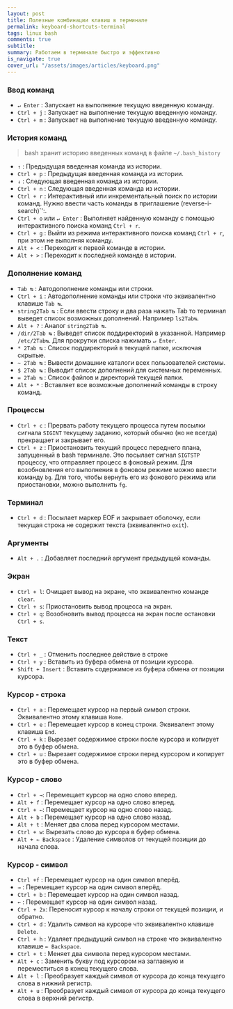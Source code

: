 ```yaml
---
layout: post
title: Полезные комбинации клавиш в терминале
permalink: keyboard-shortcuts-terminal
tags: linux bash
comments: true
subtitle:
summary: Работаем в терминале быстро и эффективно
is_navigate: true
cover_url: "/assets/images/articles/keyboard.png"
---
```


### Ввод команд

- `↵ Enter`  : Запускает на выполнение текущую введенную команду.
- `Ctrl + j` : Запускает на выполнение текущую введенную команду.
- `Ctrl + m` : Запускает на выполнение текущую введенную команду.

### История команд

> bash хранит историю введенных команд в файле `~/.bash_history`

- `↑`        : Предыдущая введенная команда из истории.
- `Ctrl + p` : Предыдущая введенная команда из истории.
- `↓`        : Следующая введенная команда из истории.
- `Ctrl + n` : Следующая введенная команда из истории.
- `Ctrl + r` : Интерактивный или инкрементальный поиск по истории команд. Нужно ввести часть команды в приглашение (reverse-i-search)`':.
- `Ctrl + o` или `↵ Enter` : Выполняет найденную команду с помощью интерактивного поиска команд `Ctrl + r`.
- `Ctrl + g` : Выйти из режима интерактивного поиска команд `Ctrl + r`, при этом не выполняя команду.
- `Alt + <`  : Переходит к первой команде в истории.
- `Alt + >`  : Переходит к последней команде в истории.

### Дополнение команд

- `Tab ↹`        : Автодополнение команды или строки.
- `Ctrl + i`     : Автодополнение команды или строки что эквивалентно клавише `Tab ↹`.
- `string2Tab ↹` : Если ввести строку и два раза нажать Tab то терминал выведет список возможных дополнений. Например `ls2Tab↹`.
- `Alt + ?`      : Аналог `string2Tab ↹`.
- `/dir/2Tab ↹`  : Выведет список поддиректорий в указанной. Например `/etc/2Tab↹`. Для прокрутки списка нажимать `↵ Enter`.
- `* 2Tab ↹`     : Список поддиректорий в текущей папке, исключая скрытые.
- `~ 2Tab ↹`     : Вывести домашние каталоги всех пользователей системы.
- `$ 2Tab ↹`     : Выводит список дополнений для системных переменных.
- `= 2Tab ↹`     : Список файлов и директорий текущей папки.
- `Alt + *`      : Вставляет все возможные дополнений команды в строку команд.

### Процессы

- `Ctrl + c` : Прервать работу текущего процесса путем посылки сигнала `SIGINT` текущему заданию, который обычно (но не всегда) прекращает и закрывает его.
- `Ctrl + z` : Приостановить текущий процесс переднего плана, запущенный в bash терминале. Это посылает сигнал `SIGTSTP` процессу, что отправляет процесс в фоновый режим. Для возобновления его выполнения в фоновом режиме можно ввести команду `bg`. Для того, чтобы вернуть его из фонового режима или приостановки, можно выполнить `fg`.

### Терминал

- `Ctrl + d` : Посылает маркер EOF и закрывает оболочку, если текущая строка не содержит текста (зквивалентно `exit`). 

### Аргументы 

- `Alt + .` : Добавляет последний аргумент предыдущей команды.    
            
### Экран

- `Ctrl + l`: Очищает вывод на экране, что эквивалентно команде `clear`.
- `Ctrl + s`: Приостановить вывод процесса на экран.
- `Ctrl + q`: Возобновить вывод процесса на экран после остановки `Ctrl + s`.

### Текст

- `Ctrl + _`       : Отменить последнее действие в строке
- `Ctrl + y`       : Вставить из буфера обмена от позиции курсора.
- `Shift + Insert` : Вставить содержимое из буфера обмена от позиции курсора.

### Курсор - строка

- `Ctrl + a` : Перемещает курсор на первый символ строки. Эквивалентно этому клавиша `Home`.
- `Ctrl + e` : Перемещает курсор в конец строки. Эквивалент этому клавиша `End`.
- `Ctrl + k` : Вырезает содержимое строки после курсора и копирует это в буфер обмена.
- `Ctrl + u` : Вырезает содержимое строки перед курсором и копирует это в буфер обмена.

### Курсор - слово

- `Ctrl + →`: Перемещает курсор на одно слово вперед.
- `Alt + f` : Перемещает курсор на одно слово вперед.
- `Ctrl + ←`: Перемещает курсор на одно слово назад.
- `Alt + b` : Перемещает курсор на одно слово назад.
- `Alt + t` : Меняет два слова перед курсором местами.
- `Ctrl + w`: Вырезать слово до курсора в буфер обмена.
- `Alt + ← Backspace` : Удаление символов от текущей позиции до начала слова.

### Курсор - символ

- `Ctrl +f`  : Перемещает курсор на один символ вперёд.
- `→`       : Перемещает курсор на один символ вперёд.
- `Ctrl + b` : Перемещает курсор на один символ назад.
- `←`        : Перемещает курсор на один символ назад.
- `Ctrl + 2x`: Переносит курсор к началу строки от текущей позиции, и обратно.
- `Ctrl + d` : Удалить символ на курсоре что эквивалентно клавише `Delete`.
- `Ctrl + h` : Удаляет предыдущий символ на строке что эквивалентно клавише `← Backspace`.
- `Ctrl + t` : Меняет два символа перед курсором местами.
- `Alt + c`  : Заменить букву под курсором на заглавную и переместиться в конец текущего слова.
- `Alt + l`  : Преобразует каждый символ от курсора до конца текущего слова в нижний регистр.
- `Alt + u`  : Преобразует каждый символ от курсора до конца текущего слова в верхний регистр.